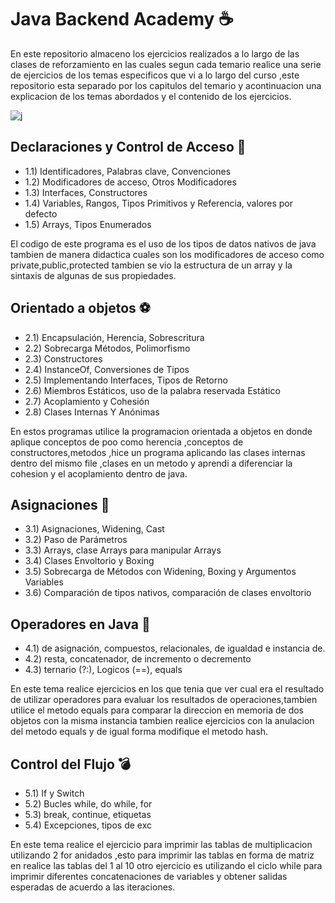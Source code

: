 # Java Backend Academy  ☕️
En este repositorio almaceno los ejercicios realizados a lo largo de las clases de reforzamiento en las cuales segun cada temario realice una serie de ejercicios de los temas especificos que vi a lo largo del curso ,este repositorio esta separado por los capitulos del temario y acontinuacion una explicacion de los temas abordados y el contenido de los ejercicios.

![j ](https://i.blogs.es/6091fa/java/450_1000.jpg "j")

## Declaraciones y Control de Acceso 🔑
- 1.1) Identificadores, Palabras clave, Convenciones
- 1.2) Modificadores de acceso, Otros Modificadores
- 1.3) Interfaces, Constructores
- 1.4) Variables, Rangos, Tipos Primitivos y Referencia, valores por defecto
- 1.5) Arrays, Tipos Enumerados

El codigo de este programa es el uso de los tipos de datos nativos de java  tambien de manera didactica cuales son los modificadores de acceso  como private,public,protected tambien se vio la estructura de un array y la sintaxis de algunas de sus propiedades.

## Orientado a objetos ⚽️
- 2.1) Encapsulación, Herencia, Sobrescritura
- 2.2) Sobrecarga Métodos, Polimorfismo
- 2.3) Constructores
- 2.4) InstanceOf, Conversiones de Tipos
- 2.5) Implementando Interfaces, Tipos de Retorno
- 2.6) Miembros Estáticos, uso de la palabra reservada Estático
- 2.7) Acoplamiento y Cohesión
- 2.8) Clases Internas Y Anónimas

En estos programas utilice la programacion orientada a objetos en donde aplique conceptos de poo como herencia ,conceptos de constructores,metodos ,hice un programa aplicando las clases internas dentro del mismo file ,clases en un metodo y aprendi a diferenciar la cohesion y el acoplamiento dentro de java.

## Asignaciones 📩 
- 3.1) Asignaciones, Widening, Cast
- 3.2) Paso de Parámetros
- 3.3) Arrays, clase Arrays para manipular Arrays
- 3.4) Clases Envoltorio y Boxing
- 3.5) Sobrecarga de Métodos con Widening, Boxing y Argumentos Variables
- 3.6) Comparación de tipos nativos, comparación de clases envoltorio

## Operadores en Java 🧮
- 4.1) de asignación, compuestos, relacionales, de igualdad e instancia de.
- 4.2) resta, concatenador, de incremento o decremento
- 4.3) ternario (?:), Logicos (==), equals

En este tema realice ejercicios en los que tenia que ver cual era el resultado de utilizar operadores para evaluar los resultados de operaciones,tambien utilice el metodo equals para comparar la direccion en memoria de dos objetos con la misma instancia tambien realice ejercicios con la anulacion del metodo equals y de igual forma modifique el metodo hash.

## Control del Flujo 💣
- 5.1) If y Switch
- 5.2) Bucles while, do while, for
- 5.3) break, continue, etiquetas
- 5.4) Excepciones, tipos de exc

En este tema realice el ejercicio para imprimir las tablas de multiplicacion utilizando 2 for anidados ,esto para imprimir las tablas en forma de matriz en realice las tablas del 1 al 10 otro ejercicio es utilizando el ciclo while para imprimir diferentes concatenaciones de variables y obtener salidas esperadas de acuerdo a las iteraciones.




